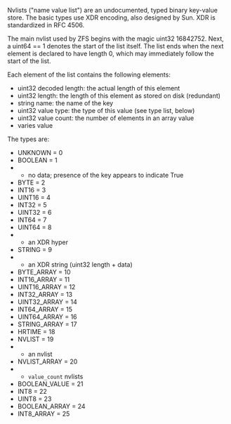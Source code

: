 Nvlists ("name value list") are an undocumented, typed binary key-value store.
The basic types use XDR encoding, also designed by Sun. XDR is standardized
in RFC 4506.

The main nvlist used by ZFS begins with the magic uint32 16842752.
Next, a uint64 == 1 denotes the start of the list itself. The list ends
when the next element is declared to have length 0, which may immediately
follow the start of the list.

Each element of the list contains the following elements:

* uint32 decoded length: the actual length of this element
* uint32 length: the length of this element as stored on disk (redundant)
* string name: the name of the key
* uint32 value type: the type of this value (see type list, below)
* uint32 value count: the number of elements in an array value
* varies value

The types are:

* UNKNOWN = 0
* BOOLEAN = 1
* * no data; presence of the key appears to indicate True
* BYTE = 2
* INT16 = 3
* UINT16 = 4
* INT32 = 5
* UINT32 = 6
* INT64 = 7
* UINT64 = 8
* * an XDR hyper
* STRING = 9
* * an XDR string (uint32 length + data)
* BYTE_ARRAY = 10
* INT16_ARRAY = 11
* UINT16_ARRAY = 12
* INT32_ARRAY = 13
* UINT32_ARRAY = 14
* INT64_ARRAY = 15
* UINT64_ARRAY = 16
* STRING_ARRAY = 17
* HRTIME = 18
* NVLIST = 19
* * an nvlist
* NVLIST_ARRAY = 20
* * `value_count` nvlists
* BOOLEAN_VALUE = 21
* INT8 = 22
* UINT8 = 23
* BOOLEAN_ARRAY = 24
* INT8_ARRAY = 25
